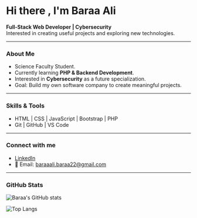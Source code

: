 # Hi there , I'm Baraa Ali  

 **Full-Stack Web Developer | Cybersecurity**  
    Interested in creating useful projects and exploring new technologies.

---

###  About Me
-  Science Faculty Student.  
-  Currently learning **PHP & Backend Development**.  
-  Interested in **Cybersecurity** as a future specialization.  
-  Goal: Build my own software company to create meaningful projects.  

---

###  Skills & Tools
- HTML | CSS | JavaScript | Bootstrap | PHP  
- Git | GitHub | VS Code  

---

###  Connect with me
- [LinkedIn]([https://www.linkedin.com/](https://www.linkedin.com/in/baraa-ali-1b018033b/))  
- 📧 Email: baraaali.baraa22@gmail.com  

---

###  GitHub Stats
![Baraa's GitHub stats](https://github-readme-stats.vercel.app/api?username=Baraa-ali-creat&show_icons=true&theme=radical)  

![Top Langs](https://github-readme-stats.vercel.app/api/top-langs/?username=Baraa-ali-creat&layout=compact&theme=radical)  
